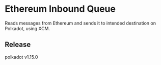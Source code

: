 # Ethereum Inbound Queue

Reads messages from Ethereum and sends it to intended destination on Polkadot, using XCM.


## Release

polkadot v1.15.0
